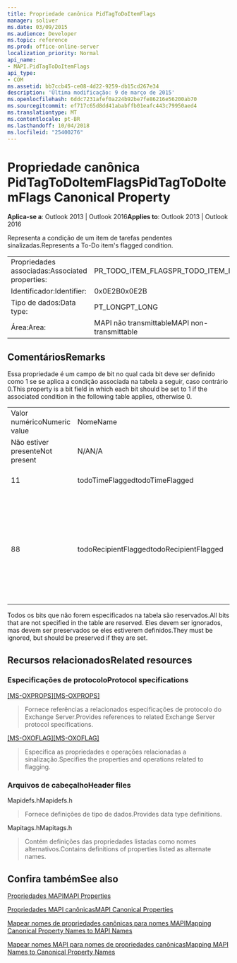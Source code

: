 ```yaml
---
title: Propriedade canônica PidTagToDoItemFlags
manager: soliver
ms.date: 03/09/2015
ms.audience: Developer
ms.topic: reference
ms.prod: office-online-server
localization_priority: Normal
api_name:
- MAPI.PidTagToDoItemFlags
api_type:
- COM
ms.assetid: bb7ccb45-ce08-4d22-9259-db15cd267e34
description: 'Última modificação: 9 de março de 2015'
ms.openlocfilehash: 6ddc7231afef0a224b92be7fe86216e56200ab70
ms.sourcegitcommit: ef717c65d8dd41ababffb01eafc443c79950aed4
ms.translationtype: MT
ms.contentlocale: pt-BR
ms.lasthandoff: 10/04/2018
ms.locfileid: "25400276"
---
```

# <a name="pidtagtodoitemflags-canonical-property"></a><span data-ttu-id="d5c4b-103">Propriedade canônica PidTagToDoItemFlags</span><span class="sxs-lookup"><span data-stu-id="d5c4b-103">PidTagToDoItemFlags Canonical Property</span></span>

  
  
<span data-ttu-id="d5c4b-104">**Aplica-se a**: Outlook 2013 | Outlook 2016</span><span class="sxs-lookup"><span data-stu-id="d5c4b-104">**Applies to**: Outlook 2013 | Outlook 2016</span></span> 
  
<span data-ttu-id="d5c4b-105">Representa a condição de um item de tarefas pendentes sinalizadas.</span><span class="sxs-lookup"><span data-stu-id="d5c4b-105">Represents a To-Do item's flagged condition.</span></span>
  
|||
|:-----|:-----|
|<span data-ttu-id="d5c4b-106">Propriedades associadas:</span><span class="sxs-lookup"><span data-stu-id="d5c4b-106">Associated properties:</span></span>  <br/> |<span data-ttu-id="d5c4b-107">PR_TODO_ITEM_FLAGS</span><span class="sxs-lookup"><span data-stu-id="d5c4b-107">PR_TODO_ITEM_FLAGS</span></span>  <br/> |
|<span data-ttu-id="d5c4b-108">Identificador:</span><span class="sxs-lookup"><span data-stu-id="d5c4b-108">Identifier:</span></span>  <br/> |<span data-ttu-id="d5c4b-109">0x0E2B</span><span class="sxs-lookup"><span data-stu-id="d5c4b-109">0x0E2B</span></span>  <br/> |
|<span data-ttu-id="d5c4b-110">Tipo de dados:</span><span class="sxs-lookup"><span data-stu-id="d5c4b-110">Data type:</span></span>  <br/> |<span data-ttu-id="d5c4b-111">PT_LONG</span><span class="sxs-lookup"><span data-stu-id="d5c4b-111">PT_LONG</span></span>  <br/> |
|<span data-ttu-id="d5c4b-112">Área:</span><span class="sxs-lookup"><span data-stu-id="d5c4b-112">Area:</span></span>  <br/> |<span data-ttu-id="d5c4b-113">MAPI não transmittable</span><span class="sxs-lookup"><span data-stu-id="d5c4b-113">MAPI non-transmittable</span></span>  <br/> |
   
## <a name="remarks"></a><span data-ttu-id="d5c4b-114">Comentários</span><span class="sxs-lookup"><span data-stu-id="d5c4b-114">Remarks</span></span>

<span data-ttu-id="d5c4b-115">Essa propriedade é um campo de bit no qual cada bit deve ser definido como 1 se se aplica a condição associada na tabela a seguir, caso contrário 0.</span><span class="sxs-lookup"><span data-stu-id="d5c4b-115">This property is a bit field in which each bit should be set to 1 if the associated condition in the following table applies, otherwise 0.</span></span>
  
||||
|:-----|:-----|:-----|
|<span data-ttu-id="d5c4b-116">Valor numérico</span><span class="sxs-lookup"><span data-stu-id="d5c4b-116">Numeric value</span></span>  <br/> |<span data-ttu-id="d5c4b-117">Nome</span><span class="sxs-lookup"><span data-stu-id="d5c4b-117">Name</span></span>  <br/> |<span data-ttu-id="d5c4b-118">Descrição</span><span class="sxs-lookup"><span data-stu-id="d5c4b-118">Description</span></span>  <br/> |
|<span data-ttu-id="d5c4b-119">Não estiver presente</span><span class="sxs-lookup"><span data-stu-id="d5c4b-119">Not present</span></span>  <br/> |<span data-ttu-id="d5c4b-120">N/A</span><span class="sxs-lookup"><span data-stu-id="d5c4b-120">N/A</span></span>  <br/> |<span data-ttu-id="d5c4b-121">Sem sinalizador</span><span class="sxs-lookup"><span data-stu-id="d5c4b-121">Unflagged</span></span>  <br/> |
|<span data-ttu-id="d5c4b-122">1</span><span class="sxs-lookup"><span data-stu-id="d5c4b-122">1</span></span>  <br/> |<span data-ttu-id="d5c4b-123">todoTimeFlagged</span><span class="sxs-lookup"><span data-stu-id="d5c4b-123">todoTimeFlagged</span></span>  <br/> |<span data-ttu-id="d5c4b-124">Objeto é o tempo sinalizado</span><span class="sxs-lookup"><span data-stu-id="d5c4b-124">Object is time flagged</span></span>  <br/> |
|<span data-ttu-id="d5c4b-125">8</span><span class="sxs-lookup"><span data-stu-id="d5c4b-125">8</span></span>  <br/> |<span data-ttu-id="d5c4b-126">todoRecipientFlagged</span><span class="sxs-lookup"><span data-stu-id="d5c4b-126">todoRecipientFlagged</span></span>  <br/> |<span data-ttu-id="d5c4b-127">Só deve ser definido em um objeto de mensagem de rascunho e significa que o objeto foi sinalizado para destinatários.</span><span class="sxs-lookup"><span data-stu-id="d5c4b-127">Should only be set on a draft message object, and it means that the object is flagged for recipients.</span></span>  <br/> |
   
<span data-ttu-id="d5c4b-128">Todos os bits que não forem especificados na tabela são reservados.</span><span class="sxs-lookup"><span data-stu-id="d5c4b-128">All bits that are not specified in the table are reserved.</span></span> <span data-ttu-id="d5c4b-129">Eles devem ser ignorados, mas devem ser preservados se eles estiverem definidos.</span><span class="sxs-lookup"><span data-stu-id="d5c4b-129">They must be ignored, but should be preserved if they are set.</span></span>
  
## <a name="related-resources"></a><span data-ttu-id="d5c4b-130">Recursos relacionados</span><span class="sxs-lookup"><span data-stu-id="d5c4b-130">Related resources</span></span>

### <a name="protocol-specifications"></a><span data-ttu-id="d5c4b-131">Especificações de protocolo</span><span class="sxs-lookup"><span data-stu-id="d5c4b-131">Protocol specifications</span></span>

<span data-ttu-id="d5c4b-132">[[MS-OXPROPS]](https://msdn.microsoft.com/library/f6ab1613-aefe-447d-a49c-18217230b148%28Office.15%29.aspx)</span><span class="sxs-lookup"><span data-stu-id="d5c4b-132">[[MS-OXPROPS]](https://msdn.microsoft.com/library/f6ab1613-aefe-447d-a49c-18217230b148%28Office.15%29.aspx)</span></span>
  
> <span data-ttu-id="d5c4b-133">Fornece referências a relacionados especificações de protocolo do Exchange Server.</span><span class="sxs-lookup"><span data-stu-id="d5c4b-133">Provides references to related Exchange Server protocol specifications.</span></span>
    
<span data-ttu-id="d5c4b-134">[[MS-OXOFLAG]](https://msdn.microsoft.com/library/f1e50be4-ed30-4c2a-b5cb-8ff3aaaf9b91%28Office.15%29.aspx)</span><span class="sxs-lookup"><span data-stu-id="d5c4b-134">[[MS-OXOFLAG]](https://msdn.microsoft.com/library/f1e50be4-ed30-4c2a-b5cb-8ff3aaaf9b91%28Office.15%29.aspx)</span></span>
  
> <span data-ttu-id="d5c4b-135">Especifica as propriedades e operações relacionadas a sinalização.</span><span class="sxs-lookup"><span data-stu-id="d5c4b-135">Specifies the properties and operations related to flagging.</span></span>
    
### <a name="header-files"></a><span data-ttu-id="d5c4b-136">Arquivos de cabeçalho</span><span class="sxs-lookup"><span data-stu-id="d5c4b-136">Header files</span></span>

<span data-ttu-id="d5c4b-137">Mapidefs.h</span><span class="sxs-lookup"><span data-stu-id="d5c4b-137">Mapidefs.h</span></span>
  
> <span data-ttu-id="d5c4b-138">Fornece definições de tipo de dados.</span><span class="sxs-lookup"><span data-stu-id="d5c4b-138">Provides data type definitions.</span></span>
    
<span data-ttu-id="d5c4b-139">Mapitags.h</span><span class="sxs-lookup"><span data-stu-id="d5c4b-139">Mapitags.h</span></span>
  
> <span data-ttu-id="d5c4b-140">Contém definições das propriedades listadas como nomes alternativos.</span><span class="sxs-lookup"><span data-stu-id="d5c4b-140">Contains definitions of properties listed as alternate names.</span></span>
    
## <a name="see-also"></a><span data-ttu-id="d5c4b-141">Confira também</span><span class="sxs-lookup"><span data-stu-id="d5c4b-141">See also</span></span>



[<span data-ttu-id="d5c4b-142">Propriedades MAPI</span><span class="sxs-lookup"><span data-stu-id="d5c4b-142">MAPI Properties</span></span>](mapi-properties.md)
  
[<span data-ttu-id="d5c4b-143">Propriedades MAPI canônicas</span><span class="sxs-lookup"><span data-stu-id="d5c4b-143">MAPI Canonical Properties</span></span>](mapi-canonical-properties.md)
  
[<span data-ttu-id="d5c4b-144">Mapear nomes de propriedades canônicas para nomes MAPI</span><span class="sxs-lookup"><span data-stu-id="d5c4b-144">Mapping Canonical Property Names to MAPI Names</span></span>](mapping-canonical-property-names-to-mapi-names.md)
  
[<span data-ttu-id="d5c4b-145">Mapear nomes MAPI para nomes de propriedades canônicas</span><span class="sxs-lookup"><span data-stu-id="d5c4b-145">Mapping MAPI Names to Canonical Property Names</span></span>](mapping-mapi-names-to-canonical-property-names.md)

